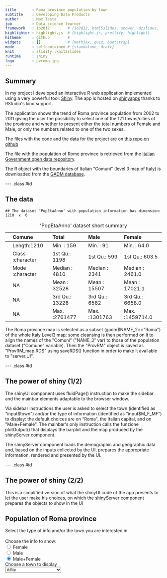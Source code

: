 ```yaml
---
title       : Roma province population by town
subtitle    : Developing Data Products
author      : Max Testa
job         : Data science learner
framework   : io2012        # {io2012, html5slides, shower, dzslides, ...}
highlighter : highlight.js  # {highlight.js, prettify, highlight}
hitheme     : github        # 
widgets     : []            # {mathjax, quiz, bootstrap}
mode        : selfcontained # {standalone, draft}
knit        : slidify::knit2slides
runtime     : shiny
logo        : pvroma.jpg
---
```


## Summary

In my project I developed an interactive R web application implemented using a very powerful tool: [Shiny](http://shiny.rstudio.com/). The app is hosted on [shinyapps](https://maxmax65.shinyapps.io/DataProductProject) thanks to RStudio's kind support.

The application shows the trend of Roma province population from 2002 to 2011 giving the user the possibility to select one of the 121 towns/cities of the province and whether to present either the total numbers of Female and Male, or only the numbers related to one of the two sexes.

The files with the code and the data for the project are on [this repo on github](https://github.com/maxmax65/DataProductProject.git)

The file with the population of Rome province is retrieved from the [Italian Government open data repository](http://www.dati.gov.it/dataset).

The R object with the boundaries of Italian "Comuni" (level 3 map of Italy) is downloaded from the [GADM database](http://gadm.org/download).

--- .class #id 

## The data


```
## The dataset 'PopEtaAnno' with population information has dimension:  1210  x  6
```

<table>
<caption>'PopEtaAnno' dataset short summary</caption>
 <thead>
  <tr>
   <th style="text-align:left;">   </th>
   <th style="text-align:left;">    Comune </th>
   <th style="text-align:left;">     Total </th>
   <th style="text-align:left;">      Male </th>
   <th style="text-align:left;">     Female </th>
  </tr>
 </thead>
<tbody>
  <tr>
   <td style="text-align:left;">  </td>
   <td style="text-align:left;"> Length:1210 </td>
   <td style="text-align:left;"> Min.   :    159 </td>
   <td style="text-align:left;"> Min.   :     91 </td>
   <td style="text-align:left;"> Min.   :     64.0 </td>
  </tr>
  <tr>
   <td style="text-align:left;">  </td>
   <td style="text-align:left;"> Class :character </td>
   <td style="text-align:left;"> 1st Qu.:   1198 </td>
   <td style="text-align:left;"> 1st Qu.:    599 </td>
   <td style="text-align:left;"> 1st Qu.:    603.5 </td>
  </tr>
  <tr>
   <td style="text-align:left;">  </td>
   <td style="text-align:left;"> Mode  :character </td>
   <td style="text-align:left;"> Median :   4810 </td>
   <td style="text-align:left;"> Median :   2341 </td>
   <td style="text-align:left;"> Median :   2461.0 </td>
  </tr>
  <tr>
   <td style="text-align:left;">  </td>
   <td style="text-align:left;"> NA </td>
   <td style="text-align:left;"> Mean   :  32528 </td>
   <td style="text-align:left;"> Mean   :  15507 </td>
   <td style="text-align:left;"> Mean   :  17021.1 </td>
  </tr>
  <tr>
   <td style="text-align:left;">  </td>
   <td style="text-align:left;"> NA </td>
   <td style="text-align:left;"> 3rd Qu.:  13226 </td>
   <td style="text-align:left;"> 3rd Qu.:   6582 </td>
   <td style="text-align:left;"> 3rd Qu.:   6658.0 </td>
  </tr>
  <tr>
   <td style="text-align:left;">  </td>
   <td style="text-align:left;"> NA </td>
   <td style="text-align:left;"> Max.   :2761477 </td>
   <td style="text-align:left;"> Max.   :1301763 </td>
   <td style="text-align:left;"> Max.   :1459714.0 </td>
  </tr>
</tbody>
</table>


The Roma province map is selected as a subset (gadm$NAME_2=="Roma") of the whole Italy Level3 map; some cleansing is then performed on it to align the names of the "Comuni" ("NAME_3" var) to those of the population dataset ("Comune" variable). Then the "ProvRM" object is saved as "ProvRM_map.RDS" using saveRDS() function in order to make it available to "server.UI".


--- .class #id 

## The power of shiny (1/2)

The shinyUI component uses fluidPage() instruction to make the sidebar and the mainbar elements adaptable to the browser window.

Via sidebar instructions the user is asked to select the town (identified as "input$town") and/or the type of information (identified as "input$M_F_MF") to display: the default choices are on "Roma", the Italian capital, and on "Male+Female".
The mainbar's only instruction calls the funzione plotOutput() that displays the barplot and the map produced by the shinyServer component.

The shinyServer component loads the demographic and geographic data and, based on the inputs collected by the UI, prepares the appropriate information, rendered and presented by the UI.

--- .class #id 

## The power of shiny (2/2)

This is a simplified version of what the shinyUI code of the app presents to let the user make his choices, on which the shinyServer component prepares the objects to show in the UI


<!--html_preserve--><div class="container-fluid">
<h2>Population of Roma province</h2>
<div class="row">
<div class="col-sm-4">
<form class="well">
Select the type of info and/or the town you are interested in
<br/>
<br/>
<div id="M_F_MF" class="form-group shiny-input-radiogroup shiny-input-container">
<label class="control-label" for="M_F_MF">Choose the info to show:</label>
<div class="shiny-options-group">
<div class="radio">
<label>
<input type="radio" name="M_F_MF" value="Female"/>
<span>Female</span>
</label>
</div>
<div class="radio">
<label>
<input type="radio" name="M_F_MF" value="Male"/>
<span>Male</span>
</label>
</div>
<div class="radio">
<label>
<input type="radio" name="M_F_MF" value="Male+Female" checked="checked"/>
<span>Male+Female</span>
</label>
</div>
</div>
</div>
<div class="form-group shiny-input-container">
<label class="control-label" for="town">Choose a town to display</label>
<div>
<select id="town"><option value="Affile" selected>Affile</option>
<option value="Agosta">Agosta</option>
<option value="Albano Laziale">Albano Laziale</option>
<option value="Allumiere">Allumiere</option>
<option value="Anguillara Sabazia">Anguillara Sabazia</option>
<option value="Anticoli Corrado">Anticoli Corrado</option>
<option value="Anzio">Anzio</option>
<option value="Arcinazzo Romano">Arcinazzo Romano</option>
<option value="Ardea">Ardea</option>
<option value="Ariccia">Ariccia</option>
<option value="Arsoli">Arsoli</option>
<option value="Artena">Artena</option>
<option value="Bellegra">Bellegra</option>
<option value="Bracciano">Bracciano</option>
<option value="Camerata Nuova">Camerata Nuova</option>
<option value="Campagnano di Roma">Campagnano di Roma</option>
<option value="Canale Monterano">Canale Monterano</option>
<option value="Canterano">Canterano</option>
<option value="Capena">Capena</option>
<option value="Capranica Prenestina">Capranica Prenestina</option>
<option value="Carpineto Romano">Carpineto Romano</option>
<option value="Casape">Casape</option>
<option value="Castel Gandolfo">Castel Gandolfo</option>
<option value="Castel Madama">Castel Madama</option>
<option value="Castel San Pietro Romano">Castel San Pietro Romano</option>
<option value="Castelnuovo di Porto">Castelnuovo di Porto</option>
<option value="Cave">Cave</option>
<option value="Cerreto Laziale">Cerreto Laziale</option>
<option value="Cervara di Roma">Cervara di Roma</option>
<option value="Cerveteri">Cerveteri</option>
<option value="Ciampino">Ciampino</option>
<option value="Ciciliano">Ciciliano</option>
<option value="Cineto Romano">Cineto Romano</option>
<option value="Civitavecchia">Civitavecchia</option>
<option value="Civitella San Paolo">Civitella San Paolo</option>
<option value="Colleferro">Colleferro</option>
<option value="Colonna">Colonna</option>
<option value="Fiano Romano">Fiano Romano</option>
<option value="Filacciano">Filacciano</option>
<option value="Fiumicino">Fiumicino</option>
<option value="Fonte Nuova">Fonte Nuova</option>
<option value="Formello">Formello</option>
<option value="Frascati">Frascati</option>
<option value="Gallicano nel Lazio">Gallicano nel Lazio</option>
<option value="Gavignano">Gavignano</option>
<option value="Genazzano">Genazzano</option>
<option value="Genzano di Roma">Genzano di Roma</option>
<option value="Gerano">Gerano</option>
<option value="Gorga">Gorga</option>
<option value="Grottaferrata">Grottaferrata</option>
<option value="Guidonia Montecelio">Guidonia Montecelio</option>
<option value="Jenne">Jenne</option>
<option value="Labico">Labico</option>
<option value="Ladispoli">Ladispoli</option>
<option value="Lanuvio">Lanuvio</option>
<option value="Lariano">Lariano</option>
<option value="Licenza">Licenza</option>
<option value="Magliano Romano">Magliano Romano</option>
<option value="Mandela">Mandela</option>
<option value="Manziana">Manziana</option>
<option value="Marano Equo">Marano Equo</option>
<option value="Marcellina">Marcellina</option>
<option value="Marino">Marino</option>
<option value="Mazzano Romano">Mazzano Romano</option>
<option value="Mentana">Mentana</option>
<option value="Monte Porzio Catone">Monte Porzio Catone</option>
<option value="Montecompatri">Montecompatri</option>
<option value="Monteflavio">Monteflavio</option>
<option value="Montelanico">Montelanico</option>
<option value="Montelibretti">Montelibretti</option>
<option value="Monterotondo">Monterotondo</option>
<option value="Montorio Romano">Montorio Romano</option>
<option value="Moricone">Moricone</option>
<option value="Morlupo">Morlupo</option>
<option value="Nazzano">Nazzano</option>
<option value="Nemi">Nemi</option>
<option value="Nerola">Nerola</option>
<option value="Nettuno">Nettuno</option>
<option value="Olevano Romano">Olevano Romano</option>
<option value="Palestrina">Palestrina</option>
<option value="Palombara Sabina">Palombara Sabina</option>
<option value="Percile">Percile</option>
<option value="Pisoniano">Pisoniano</option>
<option value="Poli">Poli</option>
<option value="Pomezia">Pomezia</option>
<option value="Ponzano Romano">Ponzano Romano</option>
<option value="Riano">Riano</option>
<option value="Rignano Flaminio">Rignano Flaminio</option>
<option value="Riofreddo">Riofreddo</option>
<option value="Rocca Canterano">Rocca Canterano</option>
<option value="Rocca di Cave">Rocca di Cave</option>
<option value="Rocca di Papa">Rocca di Papa</option>
<option value="Rocca Priora">Rocca Priora</option>
<option value="Rocca Santo Stefano">Rocca Santo Stefano</option>
<option value="Roccagiovine">Roccagiovine</option>
<option value="Roiate">Roiate</option>
<option value="Roma">Roma</option>
<option value="Roviano">Roviano</option>
<option value="Sacrofano">Sacrofano</option>
<option value="Sambuci">Sambuci</option>
<option value="San Cesareo">San Cesareo</option>
<option value="San Gregorio da Sassola">San Gregorio da Sassola</option>
<option value="San Polo dei Cavalieri">San Polo dei Cavalieri</option>
<option value="San Vito Romano">San Vito Romano</option>
<option value="Sant'Angelo Romano">Sant'Angelo Romano</option>
<option value="Sant'Oreste">Sant'Oreste</option>
<option value="Santa Marinella">Santa Marinella</option>
<option value="Saracinesco">Saracinesco</option>
<option value="Segni">Segni</option>
<option value="Subiaco">Subiaco</option>
<option value="Tivoli">Tivoli</option>
<option value="Tolfa">Tolfa</option>
<option value="Torrita Tiberina">Torrita Tiberina</option>
<option value="Trevignano Romano">Trevignano Romano</option>
<option value="Vallepietra">Vallepietra</option>
<option value="Vallinfreda">Vallinfreda</option>
<option value="Valmontone">Valmontone</option>
<option value="Velletri">Velletri</option>
<option value="Vicovaro">Vicovaro</option>
<option value="Vivaro Romano">Vivaro Romano</option>
<option value="Zagarolo">Zagarolo</option></select>
<script type="application/json" data-for="town" data-nonempty="">{}</script>
</div>
</div>
</form>
</div>
<div class="col-sm-8"></div>
</div>
</div><!--/html_preserve-->
